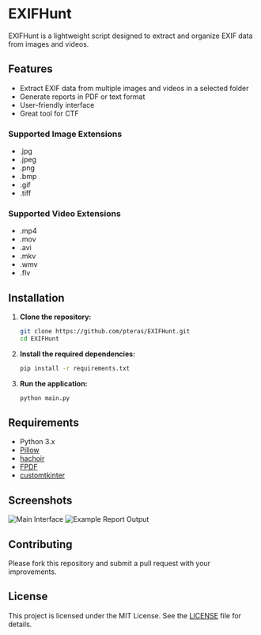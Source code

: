 # EXIFHunt

EXIFHunt is a lightweight script designed to extract and organize EXIF data from images and videos.

## Features

- Extract EXIF data from multiple images and videos in a selected folder
- Generate reports in PDF or text format
- User-friendly interface
- Great tool for CTF

### Supported Image Extensions
- .jpg
- .jpeg
- .png
- .bmp
- .gif
- .tiff

### Supported Video Extensions
- .mp4
- .mov
- .avi
- .mkv
- .wmv
- .flv

## Installation

1. **Clone the repository:**

    ```sh
    git clone https://github.com/pteras/EXIFHunt.git
    cd EXIFHunt
    ```

2. **Install the required dependencies:**

    ```sh
    pip install -r requirements.txt
    ```

3. **Run the application:**

    ```sh
    python main.py
    ```

## Requirements

- Python 3.x
- [Pillow](https://python-pillow.org/)
- [hachoir](https://github.com/vstinner/hachoir)
- [FPDF](http://www.fpdf.org/)
- [customtkinter](https://github.com/TomSchimansky/CustomTkinter)

## Screenshots

![Main Interface](![screenshot](https://github.com/user-attachments/assets/84facbbc-461c-40d3-8457-684f30914426)
)
![Example Report Output](https://github.com/user-attachments/assets/bfaa0b21-3bff-4827-8cf7-83deb84e05b1)

## Contributing

Please fork this repository and submit a pull request with your improvements.

## License

This project is licensed under the MIT License. See the [LICENSE](LICENSE) file for details.
